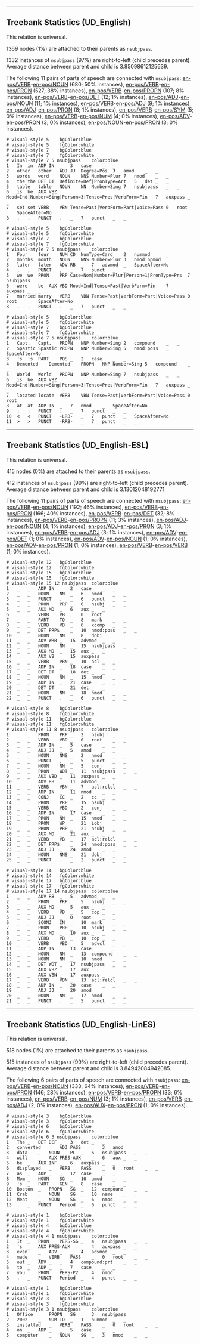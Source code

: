 

--------------------------------------------------------------------------------

## Treebank Statistics (UD_English)

This relation is universal.

1369 nodes (1%) are attached to their parents as `nsubjpass`.

1332 instances of `nsubjpass` (97%) are right-to-left (child precedes parent).
Average distance between parent and child is 3.85098612125639.

The following 11 pairs of parts of speech are connected with `nsubjpass`: [en-pos/VERB]()-[en-pos/NOUN]() (680; 50% instances), [en-pos/VERB]()-[en-pos/PRON]() (527; 38% instances), [en-pos/VERB]()-[en-pos/PROPN]() (107; 8% instances), [en-pos/VERB]()-[en-pos/DET]() (12; 1% instances), [en-pos/ADJ]()-[en-pos/NOUN]() (11; 1% instances), [en-pos/VERB]()-[en-pos/ADJ]() (9; 1% instances), [en-pos/ADJ]()-[en-pos/PRON]() (8; 1% instances), [en-pos/VERB]()-[en-pos/SYM]() (5; 0% instances), [en-pos/VERB]()-[en-pos/NUM]() (4; 0% instances), [en-pos/ADV]()-[en-pos/PRON]() (3; 0% instances), [en-pos/NOUN]()-[en-pos/PRON]() (3; 0% instances).


~~~ conllu
# visual-style 5	bgColor:blue
# visual-style 5	fgColor:white
# visual-style 7	bgColor:blue
# visual-style 7	fgColor:white
# visual-style 7 5 nsubjpass	color:blue
1	In	in	ADP	IN	_	3	case	_	_
2	other	other	ADJ	JJ	Degree=Pos	3	amod	_	_
3	words	word	NOUN	NNS	Number=Plur	7	nmod	_	_
4	the	the	DET	DT	Definite=Def|PronType=Art	5	det	_	_
5	table	table	NOUN	NN	Number=Sing	7	nsubjpass	_	_
6	is	be	AUX	VBZ	Mood=Ind|Number=Sing|Person=3|Tense=Pres|VerbForm=Fin	7	auxpass	_	_
7	set	set	VERB	VBN	Tense=Past|VerbForm=Part|Voice=Pass	0	root	_	SpaceAfter=No
8	.	.	PUNCT	.	_	7	punct	_	_

~~~


~~~ conllu
# visual-style 5	bgColor:blue
# visual-style 5	fgColor:white
# visual-style 7	bgColor:blue
# visual-style 7	fgColor:white
# visual-style 7 5 nsubjpass	color:blue
1	Four	four	NUM	CD	NumType=Card	2	nummod	_	_
2	months	month	NOUN	NNS	Number=Plur	3	nmod:npmod	_	_
3	later	later	ADV	RB	_	7	advmod	_	SpaceAfter=No
4	,	,	PUNCT	,	_	7	punct	_	_
5	we	we	PRON	PRP	Case=Nom|Number=Plur|Person=1|PronType=Prs	7	nsubjpass	_	_
6	were	be	AUX	VBD	Mood=Ind|Tense=Past|VerbForm=Fin	7	auxpass	_	_
7	married	marry	VERB	VBN	Tense=Past|VerbForm=Part|Voice=Pass	0	root	_	SpaceAfter=No
8	.	.	PUNCT	.	_	7	punct	_	_

~~~


~~~ conllu
# visual-style 5	bgColor:blue
# visual-style 5	fgColor:white
# visual-style 7	bgColor:blue
# visual-style 7	fgColor:white
# visual-style 7 5 nsubjpass	color:blue
1	Capt.	Capt.	PROPN	NNP	Number=Sing	2	compound	_	_
2	Spastic	Spastic	PROPN	NNP	Number=Sing	5	nmod:poss	_	SpaceAfter=No
3	's	's	PART	POS	_	2	case	_	_
4	Demented	Demented	PROPN	NNP	Number=Sing	5	compound	_	_
5	World	World	PROPN	NNP	Number=Sing	7	nsubjpass	_	_
6	is	be	AUX	VBZ	Mood=Ind|Number=Sing|Person=3|Tense=Pres|VerbForm=Fin	7	auxpass	_	_
7	located	locate	VERB	VBN	Tense=Past|VerbForm=Part|Voice=Pass	0	root	_	_
8	at	at	ADP	IN	_	7	nmod	_	SpaceAfter=No
9	:	:	PUNCT	:	_	7	punct	_	_
10	<	<	PUNCT	-LRB-	_	7	punct	_	SpaceAfter=No
11	>	>	PUNCT	-RRB-	_	7	punct	_	_

~~~




--------------------------------------------------------------------------------

## Treebank Statistics (UD_English-ESL)

This relation is universal.

415 nodes (0%) are attached to their parents as `nsubjpass`.

412 instances of `nsubjpass` (99%) are right-to-left (child precedes parent).
Average distance between parent and child is 3.13012048192771.

The following 11 pairs of parts of speech are connected with `nsubjpass`: [en-pos/VERB]()-[en-pos/NOUN]() (192; 46% instances), [en-pos/VERB]()-[en-pos/PRON]() (166; 40% instances), [en-pos/VERB]()-[en-pos/DET]() (32; 8% instances), [en-pos/VERB]()-[en-pos/PROPN]() (11; 3% instances), [en-pos/ADJ]()-[en-pos/NOUN]() (4; 1% instances), [en-pos/ADJ]()-[en-pos/PRON]() (3; 1% instances), [en-pos/VERB]()-[en-pos/ADJ]() (3; 1% instances), [en-pos/ADV]()-[en-pos/DET]() (1; 0% instances), [en-pos/ADV]()-[en-pos/NOUN]() (1; 0% instances), [en-pos/ADV]()-[en-pos/PRON]() (1; 0% instances), [en-pos/VERB]()-[en-pos/VERB]() (1; 0% instances).


~~~ conllu
# visual-style 12	bgColor:blue
# visual-style 12	fgColor:white
# visual-style 15	bgColor:blue
# visual-style 15	fgColor:white
# visual-style 15 12 nsubjpass	color:blue
1	_	_	ADP	IN	_	2	case	_	_
2	_	_	NOUN	NN	_	6	nmod	_	_
3	_	_	PUNCT	,	_	6	punct	_	_
4	_	_	PRON	PRP	_	6	nsubj	_	_
5	_	_	AUX	MD	_	6	aux	_	_
6	_	_	VERB	VB	_	0	root	_	_
7	_	_	PART	TO	_	8	mark	_	_
8	_	_	VERB	VB	_	6	xcomp	_	_
9	_	_	DET	PRP$	_	10	nmod:poss	_	_
10	_	_	NOUN	NN	_	8	dobj	_	_
11	_	_	ADV	WRB	_	15	advmod	_	_
12	_	_	NOUN	NN	_	15	nsubjpass	_	_
13	_	_	AUX	MD	_	15	aux	_	_
14	_	_	AUX	VB	_	15	auxpass	_	_
15	_	_	VERB	VBN	_	10	acl	_	_
16	_	_	ADP	IN	_	18	case	_	_
17	_	_	DET	DT	_	18	det	_	_
18	_	_	NOUN	NN	_	15	nmod	_	_
19	_	_	ADP	IN	_	21	case	_	_
20	_	_	DET	DT	_	21	det	_	_
21	_	_	NOUN	NN	_	18	nmod	_	_
22	_	_	PUNCT	.	_	6	punct	_	_

~~~


~~~ conllu
# visual-style 8	bgColor:blue
# visual-style 8	fgColor:white
# visual-style 11	bgColor:blue
# visual-style 11	fgColor:white
# visual-style 11 8 nsubjpass	color:blue
1	_	_	PRON	PRP	_	2	nsubj	_	_
2	_	_	VERB	VBD	_	0	root	_	_
3	_	_	ADP	IN	_	5	case	_	_
4	_	_	ADJ	JJ	_	5	amod	_	_
5	_	_	NOUN	NNS	_	2	nmod	_	_
6	_	_	PUNCT	,	_	5	punct	_	_
7	_	_	NOUN	NN	_	5	conj	_	_
8	_	_	PRON	WDT	_	11	nsubjpass	_	_
9	_	_	AUX	VBD	_	11	auxpass	_	_
10	_	_	ADV	RB	_	11	advmod	_	_
11	_	_	VERB	VBN	_	7	acl:relcl	_	_
12	_	_	ADP	IN	_	11	nmod	_	_
13	_	_	CONJ	CC	_	2	cc	_	_
14	_	_	PRON	PRP	_	15	nsubj	_	_
15	_	_	VERB	VBD	_	2	conj	_	_
16	_	_	ADP	IN	_	17	case	_	_
17	_	_	PRON	NN	_	15	nmod	_	_
18	_	_	PRON	WP	_	21	iobj	_	_
19	_	_	PRON	PRP	_	21	nsubj	_	_
20	_	_	AUX	MD	_	21	aux	_	_
21	_	_	VERB	VB	_	17	acl:relcl	_	_
22	_	_	DET	PRP$	_	24	nmod:poss	_	_
23	_	_	ADJ	JJ	_	24	amod	_	_
24	_	_	NOUN	NNS	_	21	dobj	_	_
25	_	_	PUNCT	.	_	2	punct	_	_

~~~


~~~ conllu
# visual-style 14	bgColor:blue
# visual-style 14	fgColor:white
# visual-style 17	bgColor:blue
# visual-style 17	fgColor:white
# visual-style 17 14 nsubjpass	color:blue
1	_	_	ADV	RB	_	5	advmod	_	_
2	_	_	PRON	PRP	_	5	nsubj	_	_
3	_	_	AUX	MD	_	5	aux	_	_
4	_	_	VERB	VB	_	5	cop	_	_
5	_	_	ADJ	JJ	_	0	root	_	_
6	_	_	SCONJ	IN	_	10	mark	_	_
7	_	_	PRON	PRP	_	10	nsubj	_	_
8	_	_	AUX	MD	_	10	aux	_	_
9	_	_	VERB	VB	_	10	cop	_	_
10	_	_	VERB	VBD	_	5	advcl	_	_
11	_	_	ADP	IN	_	13	case	_	_
12	_	_	NOUN	NN	_	13	compound	_	_
13	_	_	NOUN	NN	_	10	nmod	_	_
14	_	_	DET	WDT	_	17	nsubjpass	_	_
15	_	_	AUX	VBZ	_	17	aux	_	_
16	_	_	AUX	VBN	_	17	auxpass	_	_
17	_	_	VERB	VBN	_	13	acl:relcl	_	_
18	_	_	ADP	IN	_	20	case	_	_
19	_	_	ADJ	JJ	_	20	amod	_	_
20	_	_	NOUN	NN	_	17	nmod	_	_
21	_	_	PUNCT	.	_	5	punct	_	_

~~~




--------------------------------------------------------------------------------

## Treebank Statistics (UD_English-LinES)

This relation is universal.

518 nodes (1%) are attached to their parents as `nsubjpass`.

515 instances of `nsubjpass` (99%) are right-to-left (child precedes parent).
Average distance between parent and child is 3.84942084942085.

The following 6 pairs of parts of speech are connected with `nsubjpass`: [en-pos/VERB]()-[en-pos/NOUN]() (333; 64% instances), [en-pos/VERB]()-[en-pos/PRON]() (146; 28% instances), [en-pos/VERB]()-[en-pos/PROPN]() (33; 6% instances), [en-pos/VERB]()-[en-pos/NUM]() (3; 1% instances), [en-pos/VERB]()-[en-pos/ADJ]() (2; 0% instances), [en-pos/AUX]()-[en-pos/PRON]() (1; 0% instances).


~~~ conllu
# visual-style 3	bgColor:blue
# visual-style 3	fgColor:white
# visual-style 6	bgColor:blue
# visual-style 6	fgColor:white
# visual-style 6 3 nsubjpass	color:blue
1	The	_	DET	DEF	_	3	det	_	_
2	converted	_	ADJ	PASS	_	3	amod	_	_
3	data	_	NOUN	PL	_	6	nsubjpass	_	_
4	will	_	AUX	PRES-AUX	_	6	aux	_	_
5	be	_	AUX	INF	_	6	auxpass	_	_
6	displayed	_	VERB	PASS	_	0	root	_	_
7	as	_	ADP	_	_	12	case	_	_
8	Mom	_	NOUN	SG	_	10	amod	_	_
9	's	_	PART	GEN	_	8	case	_	_
10	Boston	_	PROPN	SG	_	12	compound	_	_
11	Crab	_	NOUN	SG	_	10	name	_	_
12	Meat	_	NOUN	SG	_	6	nmod	_	_
13	.	_	PUNCT	Period	_	6	punct	_	_

~~~


~~~ conllu
# visual-style 1	bgColor:blue
# visual-style 1	fgColor:white
# visual-style 4	bgColor:blue
# visual-style 4	fgColor:white
# visual-style 4 1 nsubjpass	color:blue
1	It	_	PRON	PERS-SG	_	4	nsubjpass	_	_
2	's	_	AUX	PRES-AUX	_	4	auxpass	_	_
3	even	_	ADV	_	_	4	advmod	_	_
4	made	_	VERB	PASS	_	0	root	_	_
5	out	_	ADV	_	_	4	compound:prt	_	_
6	to	_	ADP	_	_	7	case	_	_
7	you	_	PRON	PERS-P2	_	4	nmod	_	_
8	.	_	PUNCT	Period	_	4	punct	_	_

~~~


~~~ conllu
# visual-style 1	bgColor:blue
# visual-style 1	fgColor:white
# visual-style 3	bgColor:blue
# visual-style 3	fgColor:white
# visual-style 3 1 nsubjpass	color:blue
1	Office	_	PROPN	SG	_	3	nsubjpass	_	_
2	2002	_	NUM	ID	_	1	nummod	_	_
3	installed	_	VERB	PASS	_	0	root	_	_
4	on	_	ADP	_	_	5	case	_	_
5	computer	_	NOUN	SG	_	3	nmod	_	_

~~~


